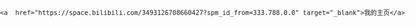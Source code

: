 <style>
/*--预设--*/ 
body { padding:0px;margin: 0px; } 
#lyrow, #lyrow input, #lyrow textarea { font-size:12px;font-family: 'Microsoft YaHei', '微软雅黑', MicrosoftJhengHei, '华文细黑', STHeiti, MingLiu; } 
#lyrow { height:100vh;width: 100vw; } 
#lyrow div { min-height: 18px;  } 
#lyrow input, #lyrow textarea { border:rgb(235, 235, 235) 1px solid;border-radius: 3px;padding: 5px 8px;outline: 0; } 
#lyrow input:hover, #lyrow textarea:hover { border: 1px solid #6bc1f2; } 
/*--编辑--*/ 

</style>
<!--下载font-awesome.css图标包-->
<!--https://www.58html.com/html/template/font-awesome.zip-->
<link rel="stylesheet" href="https://www.58html.com/gui/css/font-awesome/css/font-awesome.css">
<div id="lyrow">

        
    <a  href="https://space.bilibili.com/3493126708660427?spm_id_from=333.788.0.0" target="_blank">我的主页</a>
</div>
